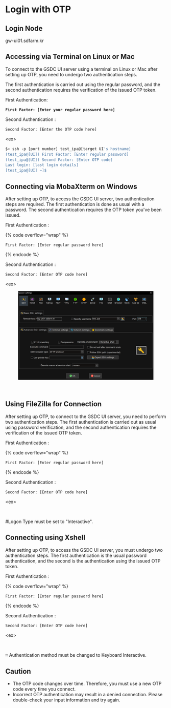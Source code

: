 # Login with OTP

## Login Node&#x20;

gw-ui01.sdfarm.kr



## Accessing via Terminal on Linux or Mac

To connect to the GSDC UI server using a terminal on Linux or Mac after setting up OTP, you need to undergo two authentication steps.&#x20;

The first authentication is carried out using the regular password, and the second authentication requires the verification of the issued OTP token.



First Authentication:

<pre data-overflow="wrap"><code><strong>First Factor: [Enter your regular password here]
</strong></code></pre>



Second Authentication :

```
Second Factor: [Enter the OTP code here]
```



\<ex>

```sh
$> ssh -p [port number] test_ipa@[target UI's hostname]
(test_ipa@[UI]) First Factor: [Enter regular password]
(test_ipa@[UI]) Second Factor: [Enter OTP code]
Last login: [last login details]
[test_ipa@[UI] ~]$
```

##

##

## Connecting via MobaXterm on Windows

After setting up OTP, to access the GSDC UI server, two authentication steps are required. The first authentication is done as usual with a password. The second authentication requires the OTP token you've been issued.



First Authentication :

{% code overflow="wrap" %}
```
First Factor: [Enter regular password here]
```
{% endcode %}



Second Authentication :

```
Second Factor: [Enter OTP code here]
```



\<ex>

<figure><img src=".gitbook/assets/SE-c6700a9b-0f39-4891-ab3c-a066d98dfb96 (1).png" alt=""><figcaption></figcaption></figure>

<figure><img src=".gitbook/assets/스크린샷_2023-10-18_오후_6.15.01 (1).png" alt=""><figcaption></figcaption></figure>



## Using FileZilla for Connection

After setting up OTP, to connect to the GSDC UI server, you need to perform two authentication steps. The first authentication is carried out as usual using password verification, and the second authentication requires the verification of the issued OTP token.



First Authentication :

{% code overflow="wrap" %}
```
First Factor: [Enter regular password here]
```
{% endcode %}



Second Authentication :

```
Second Factor: [Enter OTP code here]
```



\<ex>

<figure><img src=".gitbook/assets/스크린샷 2023-10-19 오후 5.30.25.png" alt=""><figcaption></figcaption></figure>

\#Logon Type must be set to "Interactive".



## Connecting using Xshell



After setting up OTP, to access the GSDC UI server, you must undergo two authentication steps. The first authentication is the usual password authentication, and the second is the authentication using the issued OTP token.&#x20;



First Authentication :

{% code overflow="wrap" %}
```
First Factor: [Enter regular password here]
```
{% endcode %}



Second Authentication :

```
Second Factor: [Enter OTP code here]
```



\<ex>

<figure><img src=".gitbook/assets/스크린샷 2023-10-19 오후 6.04.29.png" alt=""><figcaption></figcaption></figure>

⌗ Authentication method must be changed to Keyboard Interactive.

##

## Caution

* The OTP code changes over time. Therefore, you must use a new OTP code every time you connect.&#x20;
* Incorrect OTP authentication may result in a denied connection. Please double-check your input information and try again.
